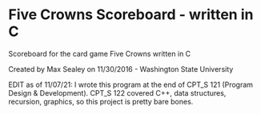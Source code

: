 # Five Crowns Scoreboard - written in C
Scoreboard for the card game Five Crowns written in C


Created by Max Sealey on 11/30/2016 - Washington State University

EDIT as of 11/07/21: I wrote this program at the end of CPT_S 121 (Program Design & Development). CPT_S 122 covered C++, data structures, recursion, graphics, so this project is pretty bare bones.

